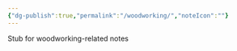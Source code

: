 ```yaml
---
{"dg-publish":true,"permalink":"/woodworking/","noteIcon":""}
---
```



Stub for woodworking-related notes